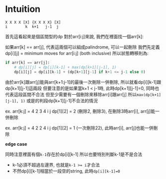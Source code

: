 # Intuition

```
X X X X [X] {X X X X} [X] 
i        k  k+1   j-1  j
```

首先這看起來是個區間型的dp
對於arr[i:j]來說, 我們在裡面找一個arr[k]:

如果arr[k] == arr[j], 代表這兩個可以組成palindrome, 可以一起刪除
我們先定義dp[i][j] = minimum moves for arr[i:j] (both inclusive)
所以狀態轉移則為:

```py
if arr[k] == arr[j]:
    # dp[i][j] = dp[i][k-1] + max(dp[k+1][j-1], 1)
    dp[i][j] = dp[i][k-1] + (dp[k+1][j-1] if k+1 <= j-1 else 0)
```
由於arr[k]跟arr[j]能與arr[k+1:j-1]的最後一次刪除一併刪除, 所以就看dp[i][k-1]跟dp[k+1][j-1]這兩段
但要注意的是如果當k+1 < j-1時, 此時dp[k+1][j-1]=0, 同時也代表這段區間不合法
但至少需要有一個刪除來移除arr[i]跟arr[j]
所以`max(dp[k+1][j-1], 1)` 或是的判段dp[k+1][j-1]不合法的情況

ex. arr[k:j] = 4 2 3 4
               i     j
dp[1][2] = 2 (刪除2, 刪除3), 在刪除3時arr[i], arr[j]能一併刪除

ex. arr[k:j] = 4 2 2 4 
               i     j
dp[1][2] = 1 (一次刪除22), 此時arr[i], arr[j]也能一併刪除

**edge case**

同時注意裡面有個`k-1`存在於dp[i][k-1]
所以也要特別判斷k-1是不是合法
- k-1必須不超過左邊界, 也就是`k-1 >= i`才合法
- 不然dp[i][k-1]相當於一段空的string, 此時`dp[i][k-1]=0`